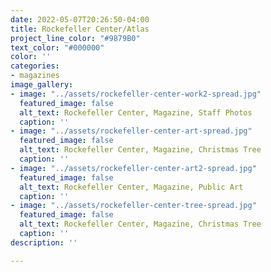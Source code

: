 ```yaml
---
date: 2022-05-07T20:26:50-04:00
title: Rockefeller Center/Atlas
project_line_color: "#9879B0"
text_color: "#000000"
color: ''
categories:
- magazines
image_gallery:
- image: "../assets/rockefeller-center-work2-spread.jpg"
  featured_image: false
  alt_text: Rockefeller Center, Magazine, Staff Photos
  caption: ''
- image: "../assets/rockefeller-center-art-spread.jpg"
  featured_image: false
  alt_text: Rockefeller Center, Magazine, Christmas Tree
  caption: ''
- image: "../assets/rockefeller-center-art2-spread.jpg"
  featured_image: false
  alt_text: Rockefeller Center, Magazine, Public Art
  caption: ''
- image: "../assets/rockefeller-center-tree-spread.jpg"
  featured_image: false
  alt_text: Rockefeller Center, Magazine, Christmas Tree
  caption: ''
description: ''

---
```

